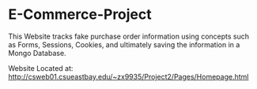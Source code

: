 # E-Commerce-Project
This Website tracks fake purchase order information using concepts such as Forms, Sessions, Cookies, 
and ultimately saving the information in a Mongo Database.


Website Located at: 
http://csweb01.csueastbay.edu/~zx9935/Project2/Pages/Homepage.html

